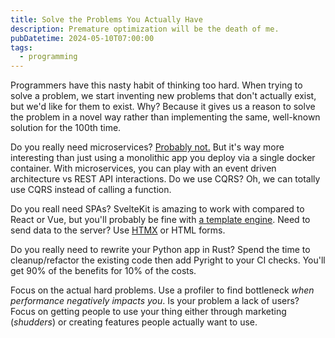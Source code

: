 ```yaml
---
title: Solve the Problems You Actually Have
description: Premature optimization will be the death of me.
pubDatetime: 2024-05-10T07:00:00
tags:
  - programming
---
```


Programmers have this nasty habit of thinking too hard. When trying to solve a problem, we start inventing new problems that don't actually exist, but we'd like for them to exist. Why? Because it gives us a reason to solve the problem in a novel way rather than implementing the same, well-known solution for the 100th time.

Do you really need microservices? [Probably not.](https://blogs.newardassociates.com/blog/2023/you-want-modules-not-microservices.html) But it's way more interesting than just using a monolithic app you deploy via a single docker container. With microservices, you can play with an event driven architecture vs REST API interactions. Do we use CQRS? Oh, we can totally use CQRS instead of calling a function.

Do you reall need SPAs? SvelteKit is amazing to work with compared to React or Vue, but you'll probably be fine with [a template engine](https://pkg.go.dev/html/template). Need to send data to the server? Use [HTMX](https://htmx.org/) or HTML forms.

Do you really need to rewrite your Python app in Rust? Spend the time to cleanup/refactor the existing code then add Pyright to your CI checks. You'll get 90% of the benefits for 10% of the costs.

Focus on the actual hard problems. Use a profiler to find bottleneck _when performance negatively impacts you_. Is your problem a lack of users? Focus on getting people to use your thing either through marketing (_shudders_) or creating features people actually want to use.
